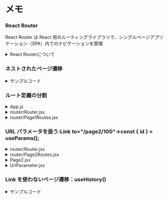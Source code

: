 # メモ

### React Router

React Router は React 用のルーティングライブラリで、シングルページアプリケーション（SPA）内でのナビゲーションを管理

<details><summary>React Routerについて</summary>

### 特徴

1. **デクララティブなルーティング**: React Router はコンポーネントを使ってルートを定義するため、React のデクララティブなコーディングスタイルと一貫している。
2. **動的ルーティング**: ページ遷移時にルーティングを動的に生成できます。コード分割や遅延ローディングもサポート。
3. **ネストされたルート**: ルート内に子ルートを定義して、より複雑な UI 構造を作成することができる。
4. **フックの提供**: `useParams`、`useLocation`などのカスタムフックを提供しており、ルートに関連する情報へのアクセスを容易にする。

### メリット

1. **簡単なインテグレーション**: React との統合が容易で、他の React ライブラリともよく連携しやすい。
2. **開発効率**: ルーティングの宣言的な定義は、開発者にとって直感的で理解しやすく、開発の効率を向上させる。
3. **コード分割と遅延ロードのサポート**: 必要な部分だけをロードして表示できるため、パフォーマンスの最適化が可能。
4. **強力なコミュニティサポート**: 広く使用されているライブラリなので、豊富なドキュメント、チュートリアル、コミュニティサポートがあり。

### デメリット

1. **学習曲線**: 初めての利用者にとっては、React Router の概念と API を学ぶ必要があり。
2. **オーバーヘッド**: 小規模なプロジェクトに対しては、機能が豊富すぎる場合があり、必要以上に複雑になる可能性があり。
3. **バージョン間の変更**: 過去に React Router のメジャーバージョンアップ時に大きな変更があったことから、アップグレードする際に注意が必要。5 系と６系など。

### まとめ

React Router は、シングルページアプリケーションのルーティングを容易に扱うことができる強力なツール。そのデクララティブな設計と強力な機能セットは、多くの React 開発者にとって魅力的ですが、プロジェクトの規模と要件に合わせて適切に使用する必要があります。

</details>

### ネストされたページ遷移

<details><summary>サンプルコード</summary>

```js
<Route
  path="/page1"
  render={({ match: { url } }) => (
    <Switch>
      {/* {console.log(url)} */}
      <Route exact path={url}>
        <Page1 />
      </Route>
      <Route path={`${url}detailA`}>
        <Page1DetailA />
      </Route>
      <Route path={`${url}detailB`}>
        <Page1DetailB />
      </Route>
    </Switch>
  )}
/>
```

</details>

### ルート定義の分割

<details><summary>App.js</summary>

```js
import { BrowserRouter, Link } from "react-router-dom";

import Router from "./router/Router";
import "./App.css";

function App() {
  return (
    <BrowserRouter>
      <div className="App">
        <Link to="/">Home</Link>
        <br />
        <Link to="/page1">Page1</Link>
        <br />
        <Link to="/page2">Page2</Link>
        <br />
      </div>
      <Router />
    </BrowserRouter>
  );
}

export default App;
```

</details>

<details><summary>router/Router.jsx</summary>

```js
import { Switch, Route } from "react-router-dom";
import Home from "../Home";
import Page2 from "../Page2";
import { Page1Routes } from "./Page1Routes";

const Router = () => {
  return (
    <Switch>
      <Route exact path="/">
        <Home />
      </Route>
      <Route
        path="/page1"
        render={({ match: { url } }) => (
          <Switch>
            {Page1Routes.map((route) => (
              <Route
                key={route.path}
                exact={route.exact}
                path={`${url}${route.path}`}
              >
                {route.children}
              </Route>
            ))}
          </Switch>
        )}
      />
      <Route path="/page2">
        <Page2 />
      </Route>
    </Switch>
  );
};

export default Router;
```

</details>

<details><summary>router/Page1Routes.jsx</summary>

````js
import Page1 from "../Page1";
import Page1DetailA from "../Page1DetailA";
import Page1DetailB from "../Page1DetailB";

export const Page1Routes = [
  {
    path: "/",
    exact: true,
    children: <Page1 />,
  },
  {
    path: "/detailA",
    exact: false,
    children: <Page1DetailA />,
  },
  {
    path: "/detailB",
    exact: false,
    children: <Page1DetailB />,
  },
];```

````

</details>

### URL パラメータを扱う:Link to="/page2/100"→const { id } = useParams();

<details><summary>router/Router.jsx</summary>

```js
import { Switch, Route } from "react-router-dom";
import Home from "../Home";
import { Page1Routes } from "./Page1Routes";
import { Page2Routes } from "./Page2Routes";

const Router = () => {
  return (
    <Switch>
      <Route exact path="/">
        <Home />
      </Route>
      <Route
        path="/page1"
        render={({ match: { url } }) => (
          <Switch>
            {Page1Routes.map((route) => (
              <Route
                key={route.path}
                exact={route.exact}
                path={`${url}${route.path}`}
              >
                {route.children}
              </Route>
            ))}
          </Switch>
        )}
      />
      <Route
        path="/page2"
        render={({ match: { url } }) => (
          <Switch>
            {Page2Routes.map((route) => (
              <Route
                key={route.path}
                exact={route.exact}
                path={`${url}${route.path}`}
              >
                {route.children}
              </Route>
            ))}
          </Switch>
        )}
      />
    </Switch>
  );
};

export default Router;
```

</details>

<details><summary>router/Page2Routes.jsx</summary>

```js
import Page2 from "../Page2";
import UrlParameter from "../UrlParameter";

export const Page2Routes = [
  {
    path: "/",
    exact: true,
    children: <Page2 />,
  },
  {
    path: "/:id",
    exact: false,
    children: <UrlParameter />,
  },
];
```

</details>

<details><summary>Page2.jsx</summary>

```js
import { Link } from "react-router-dom/cjs/react-router-dom.min";

const Page2 = () => {
  return (
    <div>
      <h1>Page2ページです。</h1>
      <Link to="/page2/100">URL Parameter</Link>
    </div>
  );
};

export default Page2;
```

</details>

<details><summary>UrlParameter.jsx</summary>

```js
import { useParams } from "react-router-dom/cjs/react-router-dom.min";

const UrlParameter = () => {
  const { id } = useParams();

  return (
    <div>
      <h1>UrlParameterページです。</h1>
      <p>パラメーターは{id}です</p>
    </div>
  );
};

export default UrlParameter;
```

</details>

### Link を使わないページ遷移：useHistory()

<details><summary>サンプルコード</summary>

```js
import { useHistory } from "react-router-dom/cjs/react-router-dom";

const Page1DetailA = () => {
  const history = useHistory();

  const onClickBack = () => {
    history.goBack();
  };

  return (
    <div>
      <h1>Page1DetailA</h1>
      <button onClick={onClickBack}>戻る</button>
    </div>
  );
};
```

</details>
